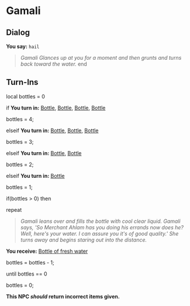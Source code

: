 # Gamali
## Dialog

**You say:** `hail`



>*Gamali Glances up at you for a moment and then grunts and turns back toward the water.*
end

## Turn-Ins



local bottles = 0



if **You turn in:** [Bottle](/item/16598), [Bottle](/item/16598), [Bottle](/item/16598), [Bottle](/item/16598)


bottles = 4;

elseif **You turn in:** [Bottle](/item/16598), [Bottle](/item/16598), [Bottle](/item/16598)


bottles = 3;

elseif **You turn in:** [Bottle](/item/16598), [Bottle](/item/16598)


bottles = 2;

elseif **You turn in:** [Bottle](/item/16598)


bottles = 1;



if(bottles > 0) then


repeat



>*Gamali leans over and fills the bottle with cool clear liquid. Gamali says, 'So Merchant Ahlam has you doing his errands now does he? Well, here's your water. I can assure you it's of good quality.' She turns away and begins staring out into the distance.*



 **You receive:**  [Bottle of fresh water](/item/31761) 



bottles = bottles - 1;


until bottles == 0


bottles = 0;

**This NPC *should* return incorrect items given.**
